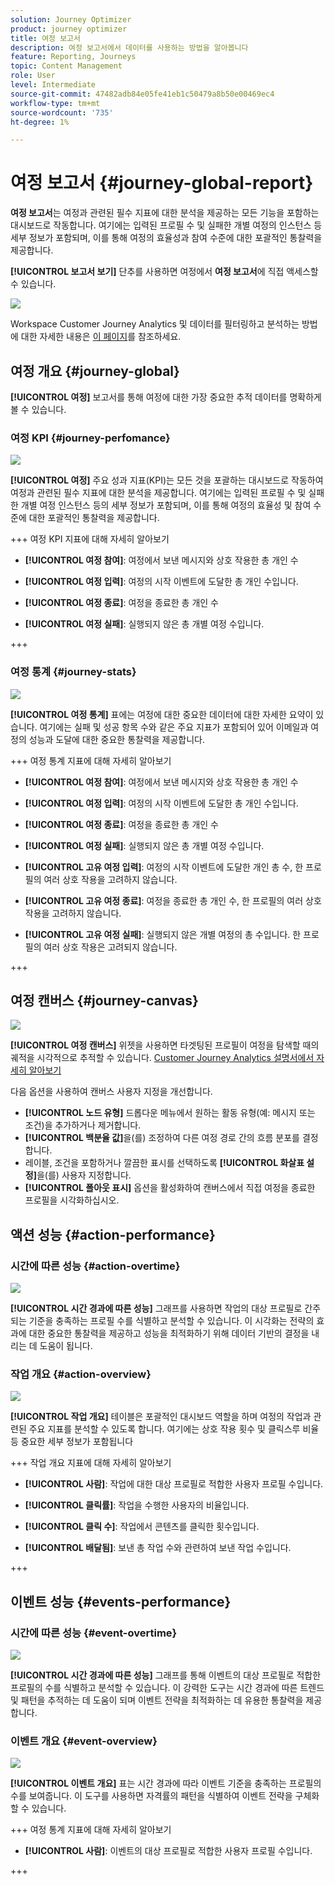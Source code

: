 ```yaml
---
solution: Journey Optimizer
product: journey optimizer
title: 여정 보고서
description: 여정 보고서에서 데이터를 사용하는 방법을 알아봅니다
feature: Reporting, Journeys
topic: Content Management
role: User
level: Intermediate
source-git-commit: 47482adb84e05fe41eb1c50479a8b50e00469ec4
workflow-type: tm+mt
source-wordcount: '735'
ht-degree: 1%

---
```


# 여정 보고서 {#journey-global-report}

**여정 보고서**&#x200B;는 여정과 관련된 필수 지표에 대한 분석을 제공하는 모든 기능을 포함하는 대시보드로 작동합니다. 여기에는 입력된 프로필 수 및 실패한 개별 여정의 인스턴스 등 세부 정보가 포함되며, 이를 통해 여정의 효율성과 참여 수준에 대한 포괄적인 통찰력을 제공합니다.

**[!UICONTROL 보고서 보기]** 단추를 사용하면 여정에서 **여정 보고서**&#x200B;에 직접 액세스할 수 있습니다.

![](assets/gs-cja-report-3.png)

Workspace Customer Journey Analytics 및 데이터를 필터링하고 분석하는 방법에 대한 자세한 내용은 [이 페이지](https://experienceleague.adobe.com/en/docs/analytics-platform/using/cja-workspace/home)를 참조하세요.

## 여정 개요 {#journey-global}

**[!UICONTROL 여정]** 보고서를 통해 여정에 대한 가장 중요한 추적 데이터를 명확하게 볼 수 있습니다.

### 여정 KPI {#journey-perfomance}

![](assets/cja-journey-kpis.png)

**[!UICONTROL 여정]** 주요 성과 지표(KPI)는 모든 것을 포괄하는 대시보드로 작동하여 여정과 관련된 필수 지표에 대한 분석을 제공합니다. 여기에는 입력된 프로필 수 및 실패한 개별 여정 인스턴스 등의 세부 정보가 포함되며, 이를 통해 여정의 효율성 및 참여 수준에 대한 포괄적인 통찰력을 제공합니다.

+++ 여정 KPI 지표에 대해 자세히 알아보기

* **[!UICONTROL 여정 참여]**: 여정에서 보낸 메시지와 상호 작용한 총 개인 수

* **[!UICONTROL 여정 입력]**: 여정의 시작 이벤트에 도달한 총 개인 수입니다.

* **[!UICONTROL 여정 종료]**: 여정을 종료한 총 개인 수

* **[!UICONTROL 여정 실패]**: 실행되지 않은 총 개별 여정 수입니다.

+++

### 여정 통계 {#journey-stats}

![](assets/cja-journey-stats.png)

**[!UICONTROL 여정 통계]** 표에는 여정에 대한 중요한 데이터에 대한 자세한 요약이 있습니다. 여기에는 실패 및 성공 항목 수와 같은 주요 지표가 포함되어 있어 이메일과 여정의 성능과 도달에 대한 중요한 통찰력을 제공합니다.

+++ 여정 통계 지표에 대해 자세히 알아보기

* **[!UICONTROL 여정 참여]**: 여정에서 보낸 메시지와 상호 작용한 총 개인 수

* **[!UICONTROL 여정 입력]**: 여정의 시작 이벤트에 도달한 총 개인 수입니다.

* **[!UICONTROL 여정 종료]**: 여정을 종료한 총 개인 수

* **[!UICONTROL 여정 실패]**: 실행되지 않은 총 개별 여정 수입니다.

* **[!UICONTROL 고유 여정 입력]**: 여정의 시작 이벤트에 도달한 개인 총 수, 한 프로필의 여러 상호 작용을 고려하지 않습니다.

* **[!UICONTROL 고유 여정 종료]**: 여정을 종료한 총 개인 수, 한 프로필의 여러 상호 작용을 고려하지 않습니다.

* **[!UICONTROL 고유 여정 실패]**: 실행되지 않은 개별 여정의 총 수입니다. 한 프로필의 여러 상호 작용은 고려되지 않습니다.

+++

## 여정 캔버스 {#journey-canvas}

![](assets/cja-journey-canvas.png)

**[!UICONTROL 여정 캔버스]** 위젯을 사용하면 타겟팅된 프로필이 여정을 탐색할 때의 궤적을 시각적으로 추적할 수 있습니다. [Customer Journey Analytics 설명서에서 자세히 알아보기](https://experienceleague.adobe.com/en/docs/analytics-platform/using/cja-workspace/visualizations/journey-canvas/journey-canvas)

다음 옵션을 사용하여 캔버스 사용자 지정을 개선합니다.

* **[!UICONTROL 노드 유형]** 드롭다운 메뉴에서 원하는 활동 유형(예: 메시지 또는 조건)을 추가하거나 제거합니다.
* **[!UICONTROL 백분율 값]**&#x200B;을(를) 조정하여 다른 여정 경로 간의 흐름 분포를 결정합니다.
* 레이블, 조건을 포함하거나 깔끔한 표시를 선택하도록 **[!UICONTROL 화살표 설정]**&#x200B;을(를) 사용자 지정합니다.
* **[!UICONTROL 폴아웃 표시]** 옵션을 활성화하여 캔버스에서 직접 여정을 종료한 프로필을 시각화하십시오.

## 액션 성능 {#action-performance}

### 시간에 따른 성능 {#action-overtime}

![](assets/cja-journey-action-performance.png)

**[!UICONTROL 시간 경과에 따른 성능]** 그래프를 사용하면 작업의 대상 프로필로 간주되는 기준을 충족하는 프로필 수를 식별하고 분석할 수 있습니다. 이 시각화는 전략의 효과에 대한 중요한 통찰력을 제공하고 성능을 최적화하기 위해 데이터 기반의 결정을 내리는 데 도움이 됩니다.

### 작업 개요 {#action-overview}

![](assets/cja-journey-action-overview.png)

**[!UICONTROL 작업 개요]** 테이블은 포괄적인 대시보드 역할을 하며 여정의 작업과 관련된 주요 지표를 분석할 수 있도록 합니다. 여기에는 상호 작용 횟수 및 클릭스루 비율 등 중요한 세부 정보가 포함됩니다

+++ 작업 개요 지표에 대해 자세히 알아보기

* **[!UICONTROL 사람]**: 작업에 대한 대상 프로필로 적합한 사용자 프로필 수입니다.

* **[!UICONTROL 클릭률]**: 작업을 수행한 사용자의 비율입니다.

* **[!UICONTROL 클릭 수]**: 작업에서 콘텐츠를 클릭한 횟수입니다.

* **[!UICONTROL 배달됨]**: 보낸 총 작업 수와 관련하여 보낸 작업 수입니다.

+++

## 이벤트 성능 {#events-performance}

### 시간에 따른 성능 {#event-overtime}

![](assets/cja-journey-performance-event.png)

**[!UICONTROL 시간 경과에 따른 성능]** 그래프를 통해 이벤트의 대상 프로필로 적합한 프로필의 수를 식별하고 분석할 수 있습니다. 이 강력한 도구는 시간 경과에 따른 트렌드 및 패턴을 추적하는 데 도움이 되며 이벤트 전략을 최적화하는 데 유용한 통찰력을 제공합니다.

### 이벤트 개요 {#event-overview}

![](assets/cja-journey-events-overview.png)

**[!UICONTROL 이벤트 개요]** 표는 시간 경과에 따라 이벤트 기준을 충족하는 프로필의 수를 보여줍니다. 이 도구를 사용하면 자격률의 패턴을 식별하여 이벤트 전략을 구체화할 수 있습니다.

+++ 여정 통계 지표에 대해 자세히 알아보기

* **[!UICONTROL 사람]**: 이벤트의 대상 프로필로 적합한 사용자 프로필 수입니다.

+++
